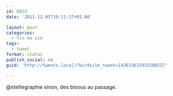 ```yaml
---
id: 6833
date: '2011-12-05T10:11:37+01:00'

layout: post
categories:
  - Vis ma vie
tags:
  - tweet
format: status
publish_social: no
guid: 'http://tweets.local/?birdsite_tweet=143633615933280257'

---
```


@stefiegraphie sinon, des bisous au passage.